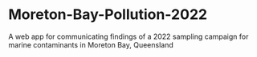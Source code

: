 # Moreton-Bay-Pollution-2022
A web app for communicating findings of a 2022 sampling campaign for marine contaminants in Moreton Bay, Queensland
